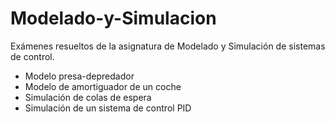 # Modelado-y-Simulacion
Exámenes resueltos de la asignatura de Modelado y Simulación de sistemas de control.
- Modelo presa-depredador
- Modelo de amortiguador de un coche
- Simulación de colas de espera
- Simulación de un sistema de control PID
